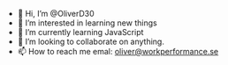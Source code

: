 - 👋 Hi, I’m @OliverD30
- 👀 I’m interested in learning new things
- 🌱 I’m currently learning JavaScript
- 💞️ I’m looking to collaborate on anything.
- 📫 How to reach me emal: oliver@workperformance.se

<!---
OliverD30/OliverD30 is a ✨ special ✨ repository because its `README.md` (this file) appears on your GitHub profile.
You can click the Preview link to take a look at your changes.
--->
